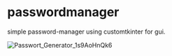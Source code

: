 # passwordmanager

simple password-manager using customtkinter for gui.



![Passwort_Generator_1s9AoHnQk6](https://user-images.githubusercontent.com/25725533/212993493-4f29c0a9-a3a0-4412-a07b-0edad3fb7017.png)
